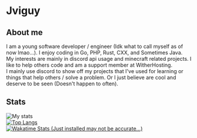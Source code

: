 # Jviguy
## About me
I am a young software developer / engineer (Idk what to call myself as of now lmao...). I enjoy coding in Go, PHP, Rust, CXX, and Sometimes Java. <br > 
My interests are mainly in discord api usage and minecraft related projects. I like to help others code and am a support member at WitherHosting. <br >
I mainly use discord to show off my projects that I've used for learning or things that help others / solve a problem. Or I just believe are cool and deserve to be seen (Doesn't happen to often). <br>
## Stats
![My stats](https://github-readme-stats.vercel.app/api?username=Jviguy&count_private=true&show_icons=true&theme=dracula)
<br >
[![Top Langs](https://github-readme-stats.vercel.app/api/top-langs/?username=Jviguy&theme=dracula&langs_count=10)](#)
<br >
[![Wakatime Stats (Just installed may not be accurate...)](https://github-readme-stats.vercel.app/api/wakatime?username=Jviguy)](#)
